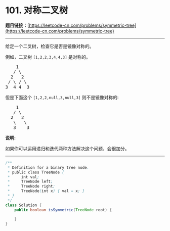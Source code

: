 # 101. 对称二叉树

**题目链接：**[https://leetcode-cn.com/problems/symmetric-tree](https://leetcode-cn.com/problems/symmetric-tree)

---

<div class="content__1Y2H">
 <div class="notranslate">
  <p>给定一个二叉树，检查它是否是镜像对称的。</p> 
  <p>例如，二叉树&nbsp;<code>[1,2,2,3,4,4,3]</code> 是对称的。</p> 
  <pre class="language-text">    1
   / \
  2   2
 / \ / \
3  4 4  3
</pre> 
  <p>但是下面这个&nbsp;<code>[1,2,2,null,3,null,3]</code> 则不是镜像对称的:</p> 
  <pre class="language-text">    1
   / \
  2   2
   \   \
   3    3
</pre> 
  <p><strong>说明:</strong></p> 
  <p>如果你可以运用递归和迭代两种方法解决这个问题，会很加分。</p> 
 </div>
</div>

---

```java
/**
 * Definition for a binary tree node.
 * public class TreeNode {
 *     int val;
 *     TreeNode left;
 *     TreeNode right;
 *     TreeNode(int x) { val = x; }
 * }
 */
class Solution {
    public boolean isSymmetric(TreeNode root) {
        
    }
}
```